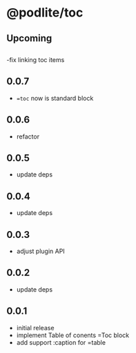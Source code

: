 # @podlite/toc

## Upcoming

##  

-fix linking toc items

## 0.0.7

- `=toc` now is standard block

## 0.0.6

- refactor

## 0.0.5

- update deps

## 0.0.4

- update deps

## 0.0.3

- adjust plugin API

## 0.0.2

- update deps

## 0.0.1

- initial release
- implement Table of conents =Toc block
- add support :caption for =table
